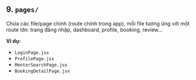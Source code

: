 ## 9. `pages/`

Chứa các file/page chính (route chính trong app), mỗi file tương ứng với một route lớn: trang đăng nhập, dashboard, profile, booking, review...

**Ví dụ:**

- `LoginPage.jsx`
- `ProfilePage.jsx`
- `MentorSearchPage.jsx`
- `BookingDetailPage.jsx`

